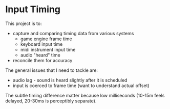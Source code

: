 # Input Timing

This project is to:

- capture and comparing timing data from various systems
  - game engine frame time
  - keyboard input time
  - midi instrument input time
  - audio "heard" time
- reconcile them for accuracy

The general issues that I need to tackle are:

- audio lag - sound is heard slightly after it is scheduled
- input is coerced to frame time (want to understand actual offset)

The subtle timing difference matter because low milliseconds (10-15m feels delayed, 20-30ms is perceptibly separate).

